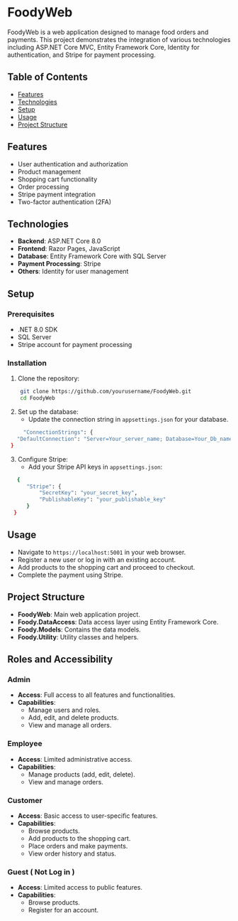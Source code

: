 ﻿# FoodyWeb

FoodyWeb is a web application designed to manage food orders and payments. This project demonstrates the integration of various technologies including ASP.NET Core MVC, Entity Framework Core, Identity for authentication, and Stripe for payment processing.

## Table of Contents

- [Features](#features)
- [Technologies](#technologies)
- [Setup](#setup)
- [Usage](#usage)
- [Project Structure](#project-structure)


## Features

- User authentication and authorization
- Product management
- Shopping cart functionality
- Order processing
- Stripe payment integration
- Two-factor authentication (2FA)

## Technologies

- **Backend**: ASP.NET Core 8.0
- **Frontend**: Razor Pages, JavaScript
- **Database**: Entity Framework Core with SQL Server 
- **Payment Processing**: Stripe
- **Others**: Identity for user management

## Setup

### Prerequisites

- .NET 8.0 SDK
- SQL Server 
- Stripe account for payment processing

### Installation

1. Clone the repository:
```bash
    git clone https://github.com/yourusername/FoodyWeb.git
    cd FoodyWeb
```

2. Set up the database:
    - Update the connection string in `appsettings.json` for your database.
```bash
     "ConnectionStrings": {
   "DefaultConnection": "Server=Your_server_name; Database=Your_Db_name;Trusted_Connection=True;TrustSeRverCertificate=True"
 }
 ```

3. Configure Stripe:
    - Add your Stripe API keys in `appsettings.json`:
  
  
```bash
   {
      "Stripe": {
          "SecretKey": "your_secret_key",
          "PublishableKey": "your_publishable_key"
      }
  }
 ```
## Usage

- Navigate to `https://localhost:5001` in your web browser.
- Register a new user or log in with an existing account.
- Add products to the shopping cart and proceed to checkout.
- Complete the payment using Stripe.

## Project Structure

- **FoodyWeb**: Main web application project.
- **Foody.DataAccess**: Data access layer using Entity Framework Core.
- **Foody.Models**: Contains the data models.
- **Foody.Utility**: Utility classes and helpers.

## Roles and Accessibility

### Admin

- **Access**: Full access to all features and functionalities.
- **Capabilities**:
  - Manage users and roles.
  - Add, edit, and delete products.
  - View and manage all orders.


### Employee

- **Access**: Limited administrative access.
- **Capabilities**:
  - Manage products (add, edit, delete).
  - View and manage orders.


### Customer

- **Access**: Basic access to user-specific features.
- **Capabilities**:
  - Browse products.
  - Add products to the shopping cart.
  - Place orders and make payments.
  - View order history and status.

### Guest ( Not Log in )

- **Access**: Limited access to public features.
- **Capabilities**:
  - Browse products.
  - Register for an account.

